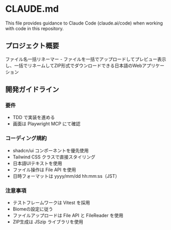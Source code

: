 # CLAUDE.md

This file provides guidance to Claude Code (claude.ai/code) when working with code in this repository.

## プロジェクト概要

ファイル名一括リネーマー - ファイルを一括でアップロードしてプレビュー表示し、一括でリネームしてZIP形式でダウンロードできる日本語のWebアプリケーション

## 開発ガイドライン

### 要件
- TDD で実装を進める
- 画面は Playwright MCP にて確認

### コーディング規約
- shadcn/ui コンポーネントを優先使用
- Tailwind CSS クラスで直接スタイリング
- 日本語UIテキストを使用
- ファイル操作は File API を使用
- 日時フォーマットは yyyy/mm/dd hh:mm:ss（JST）

### 注意事項
- テストフレームワークは Vitest を採用
- Biomeの設定に従う
- ファイルアップロードは File API と FileReader を使用
- ZIP生成は JSzip ライブラリを使用